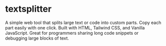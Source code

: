 # textsplitter
A simple web tool that splits large text or code into custom parts. Copy each part easily with one click. Built with HTML, Tailwind CSS, and Vanilla JavaScript. Great for programmers sharing long code snippets or debugging large blocks of text.
